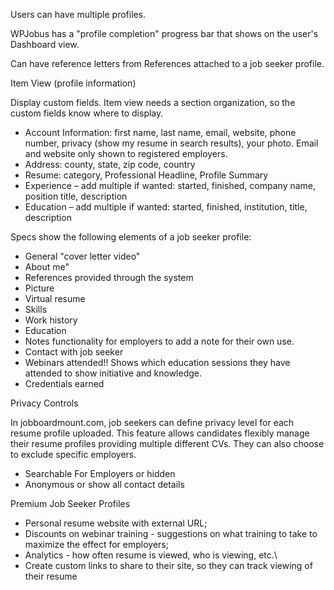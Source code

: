 Users can have multiple profiles.

WPJobus has a "profile completion" progress bar that shows on the user's Dashboard view.

Can have reference letters from References attached to a job seeker profile.

Item View (profile information)

Display custom fields. Item view needs a section organization, so the custom fields know where to display.

- Account Information: first name, last name, email, website, phone number, privacy (show my resume in search results), your photo. Email and website only shown to registered employers.
- Address: county, state, zip code, country
- Resume: category, Professional Headline, Profile Summary
- Experience – add multiple if wanted: started, finished, company name, position title, description
- Education – add multiple if wanted: started, finished, institution, title, description



Specs show the following elements of a job seeker profile:

- General "cover letter video"
- About me"
- References provided through the system
- Picture
- Virtual resume
- Skills
- Work history
- Education
- Notes functionality for employers to add a note for their own use.
- Contact with job seeker
- Webinars attended!!  Shows which education sessions they have attended to show initiative and knowledge.
- Credentials earned

Privacy Controls

In jobboardmount.com, job seekers can define privacy level for each resume profile uploaded. This feature allows candidates flexibly manage their resume profiles providing multiple different CVs. They can also choose to exclude specific employers.

- Searchable For Employers or hidden
- Anonymous or show all contact details



Premium Job Seeker Profiles

- Personal resume website with external URL;
- Discounts on webinar training - suggestions on what training to take to maximize the effect for employers;
- Analytics - how often resume is viewed, who is viewing, etc.\
- Create custom links to share to their site, so they can track viewing of their resume